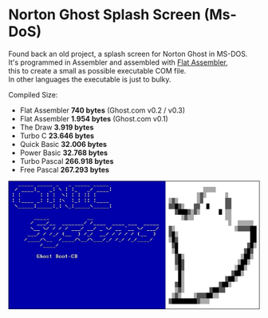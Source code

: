 # Norton Ghost Splash Screen (Ms-DoS)

Found back an old project, a splash screen for Norton Ghost in MS-DOS.<br>
It's programmed in Assembler and assembled with [Flat Assembler](http://flatassembler.net/),<br>
this to create a small as possible executable COM file.<br>
In other languages the executable is just to bulky.<br>

Compiled Size:
- Flat Assembler **740 bytes** (Ghost.com v0.2 / v0.3)
- Flat Assembler **1.954 bytes** (Ghost.com v0.1)
- The Draw **3.919 bytes**
- Turbo C **23.646 bytes**
- Quick Basic **32.006 bytes**
- Power Basic **32.768 bytes**
- Turbo Pascal **266.918 bytes**
- Free Pascal **267.293 bytes**

![alt text](Ghost.jpg "Ghost Splash Screen")
